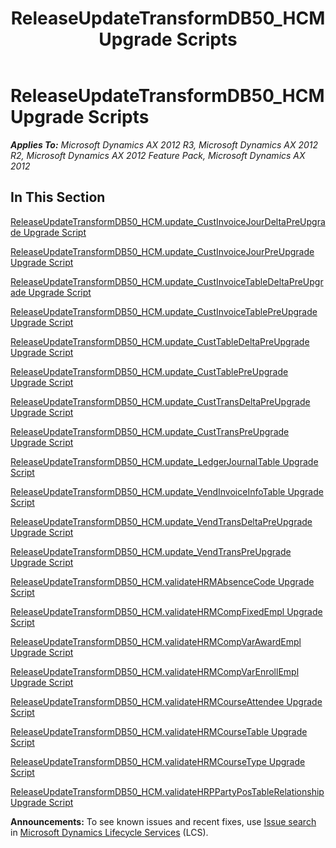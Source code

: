 ﻿---
title: ReleaseUpdateTransformDB50_HCM Upgrade Scripts
TOCTitle: ReleaseUpdateTransformDB50_HCM Upgrade Scripts
ms:assetid: 3fb29e2e-517b-4974-b795-96eeb0d410c2
ms:mtpsurl: https://msdn.microsoft.com/en-us/library/JJ718792(v=AX.60)
ms:contentKeyID: 49707837
ms.date: 05/18/2015
mtps_version: v=AX.60
---

# ReleaseUpdateTransformDB50\_HCM Upgrade Scripts 


_**Applies To:** Microsoft Dynamics AX 2012 R3, Microsoft Dynamics AX 2012 R2, Microsoft Dynamics AX 2012 Feature Pack, Microsoft Dynamics AX 2012_

## In This Section

[ReleaseUpdateTransformDB50\_HCM.update\_CustInvoiceJourDeltaPreUpgrade Upgrade Script](releaseupdatetransformdb50-hcm-update-custinvoicejourdeltapreupgrade-upgrade-script.md)

[ReleaseUpdateTransformDB50\_HCM.update\_CustInvoiceJourPreUpgrade Upgrade Script](releaseupdatetransformdb50-hcm-update-custinvoicejourpreupgrade-upgrade-script.md)

[ReleaseUpdateTransformDB50\_HCM.update\_CustInvoiceTableDeltaPreUpgrade Upgrade Script](releaseupdatetransformdb50-hcm-update-custinvoicetabledeltapreupgrade-upgrade-script.md)

[ReleaseUpdateTransformDB50\_HCM.update\_CustInvoiceTablePreUpgrade Upgrade Script](releaseupdatetransformdb50-hcm-update-custinvoicetablepreupgrade-upgrade-script.md)

[ReleaseUpdateTransformDB50\_HCM.update\_CustTableDeltaPreUpgrade Upgrade Script](releaseupdatetransformdb50-hcm-update-custtabledeltapreupgrade-upgrade-script.md)

[ReleaseUpdateTransformDB50\_HCM.update\_CustTablePreUpgrade Upgrade Script](releaseupdatetransformdb50-hcm-update-custtablepreupgrade-upgrade-script.md)

[ReleaseUpdateTransformDB50\_HCM.update\_CustTransDeltaPreUpgrade Upgrade Script](releaseupdatetransformdb50-hcm-update-custtransdeltapreupgrade-upgrade-script.md)

[ReleaseUpdateTransformDB50\_HCM.update\_CustTransPreUpgrade Upgrade Script](releaseupdatetransformdb50-hcm-update-custtranspreupgrade-upgrade-script.md)

[ReleaseUpdateTransformDB50\_HCM.update\_LedgerJournalTable Upgrade Script](releaseupdatetransformdb50-hcm-update-ledgerjournaltable-upgrade-script.md)

[ReleaseUpdateTransformDB50\_HCM.update\_VendInvoiceInfoTable Upgrade Script](releaseupdatetransformdb50-hcm-update-vendinvoiceinfotable-upgrade-script.md)

[ReleaseUpdateTransformDB50\_HCM.update\_VendTransDeltaPreUpgrade Upgrade Script](releaseupdatetransformdb50-hcm-update-vendtransdeltapreupgrade-upgrade-script.md)

[ReleaseUpdateTransformDB50\_HCM.update\_VendTransPreUpgrade Upgrade Script](releaseupdatetransformdb50-hcm-update-vendtranspreupgrade-upgrade-script.md)

[ReleaseUpdateTransformDB50\_HCM.validateHRMAbsenceCode Upgrade Script](releaseupdatetransformdb50-hcm-validatehrmabsencecode-upgrade-script.md)

[ReleaseUpdateTransformDB50\_HCM.validateHRMCompFixedEmpl Upgrade Script](releaseupdatetransformdb50-hcm-validatehrmcompfixedempl-upgrade-script.md)

[ReleaseUpdateTransformDB50\_HCM.validateHRMCompVarAwardEmpl Upgrade Script](releaseupdatetransformdb50-hcm-validatehrmcompvarawardempl-upgrade-script.md)

[ReleaseUpdateTransformDB50\_HCM.validateHRMCompVarEnrollEmpl Upgrade Script](releaseupdatetransformdb50-hcm-validatehrmcompvarenrollempl-upgrade-script.md)

[ReleaseUpdateTransformDB50\_HCM.validateHRMCourseAttendee Upgrade Script](releaseupdatetransformdb50-hcm-validatehrmcourseattendee-upgrade-script.md)

[ReleaseUpdateTransformDB50\_HCM.validateHRMCourseTable Upgrade Script](releaseupdatetransformdb50-hcm-validatehrmcoursetable-upgrade-script.md)

[ReleaseUpdateTransformDB50\_HCM.validateHRMCourseType Upgrade Script](releaseupdatetransformdb50-hcm-validatehrmcoursetype-upgrade-script.md)

[ReleaseUpdateTransformDB50\_HCM.validateHRPPartyPosTableRelationship Upgrade Script](releaseupdatetransformdb50-hcm-validatehrppartypostablerelationship-upgrade-script.md)

  
**Announcements:** To see known issues and recent fixes, use [Issue search](http://go.microsoft.com/fwlink/?linkid=389258) in [Microsoft Dynamics Lifecycle Services](http://go.microsoft.com/fwlink/?linkid=306505) (LCS).

